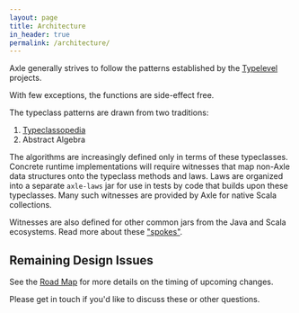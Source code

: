 ```yaml
---
layout: page
title: Architecture
in_header: true
permalink: /architecture/
---
```


Axle generally strives to follow the patterns established
by the [Typelevel](http://typelevel.org/) projects.

With few exceptions, the functions are side-effect free.

The typeclass patterns are drawn from two traditions:

1. [Typeclassopedia](https://wiki.haskell.org/Typeclassopedia)
2. Abstract Algebra

The algorithms are increasingly defined only in terms of these typeclasses.
Concrete runtime implementations will require witnesses that map non-Axle data structures
onto the typeclass methods and laws.
Laws are organized into a separate `axle-laws` jar for use in tests by code that builds
upon these typeclasses.
Many such witnesses are provided by Axle for native Scala collections.

Witnesses are also defined for other common jars from the Java and Scala ecosystems.
Read more about these ["spokes"](/spokes/).

## Remaining Design Issues

See the [Road Map](/road_map/) for more details on the timing of upcoming changes.

Please get in touch if you'd like to discuss these or other questions.
